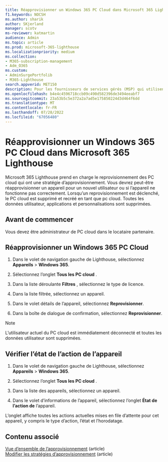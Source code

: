 ```yaml
---
title: Réapprovisionner un Windows 365 PC Cloud dans Microsoft 365 Lighthouse
f1.keywords: NOCSH
ms.author: sharik
author: SKjerland
manager: scotv
ms-reviewer: katmartin
audience: Admin
ms.topic: article
ms.prod: microsoft-365-lighthouse
ms.localizationpriority: medium
ms.collection:
- M365-subscription-management
- Adm_O365
ms.custom:
- AdminSurgePortfolib
- M365-Lighthouse
search.appverid: MET150
description: Pour les fournisseurs de services gérés (MSP) qui utilisent Microsoft 365 Lighthouse, découvrez comment réapprovisionner un Windows 365 PC Cloud dans Microsoft 365 Lighthouse.
ms.openlocfilehash: b4e4c4596718ccb09c490d582396de3494eeabf7
ms.sourcegitcommit: 23a53b5c5e372a2a7ad5e175850224d3d464f6dd
ms.translationtype: MT
ms.contentlocale: fr-FR
ms.lasthandoff: 07/28/2022
ms.locfileid: "67056480"
---
```

# <a name="reprovision-a-windows-365-cloud-pc-in-microsoft-365-lighthouse"></a>Réapprovisionner un Windows 365 PC Cloud dans Microsoft 365 Lighthouse

Microsoft 365 Lighthouse prend en charge le reprovisionnement des PC cloud qui ont une stratégie d’approvisionnement. Vous devrez peut-être réapprovisionner un appareil pour un nouvel utilisateur ou si l’appareil ne fonctionne pas correctement. Lorsqu’un reprovisionnement est déclenché, le PC cloud est supprimé et recréé en tant que pc cloud. Toutes les données utilisateur, applications et personnalisations sont supprimées.

## <a name="before-you-begin"></a>Avant de commencer

Vous devez être administrateur de PC cloud dans le locataire partenaire.

## <a name="reprovision-a-windows-365-cloud-pc"></a>Réapprovisionner un Windows 365 PC Cloud

1. Dans le volet de navigation gauche de Lighthouse, sélectionnez **Appareils** >  **Windows 365**.

2. Sélectionnez l’onglet **Tous les PC cloud** .

3. Dans la liste déroulante **Filtres** , sélectionnez le type de licence.

4. Dans la liste filtrée, sélectionnez un appareil.

5. Dans le volet détails de l’appareil, sélectionnez **Reprovisionner**.

6. Dans la boîte de dialogue de confirmation, sélectionnez **Reprovisionner**.

> [!NOTE]
> L’utilisateur actuel du PC cloud est immédiatement déconnecté et toutes les données utilisateur sont supprimées.

## <a name="check-the-device-action-status"></a>Vérifier l’état de l’action de l’appareil

1. Dans le volet de navigation gauche de Lighthouse, sélectionnez **Appareils** >  **Windows 365**.

2. Sélectionnez l’onglet **Tous les PC cloud** .

3. Dans la liste des appareils, sélectionnez un appareil.

4. Dans le volet d’informations de l’appareil, sélectionnez l’onglet **État de l’action de** l’appareil.

L’onglet affiche toutes les actions actuelles mises en file d’attente pour cet appareil, y compris le type d’action, l’état et l’horodatage.

## <a name="related-content"></a>Contenu associé

[Vue d’ensemble de l’approvisionnement](/windows-365/enterprise/provisioning) (article)\
[Modifier les stratégies d’approvisionnement](/windows-365/enterprise/edit-provisioning-policy) (article)

